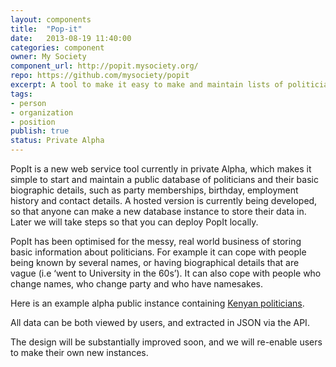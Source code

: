 ```yaml
---
layout: components
title:  "Pop-it"
date:   2013-08-19 11:40:00
categories: component
owner: My Society
component_url: http://popit.mysociety.org/
repo: https://github.com/mysociety/popit
excerpt: A tool to make it easy to make and maintain lists of politicians and their basic biographical information as structured data, without requiring technical skills.
tags:
- person
- organization
- position
publish: true
status: Private Alpha
---
```


PopIt is a new web service tool currently in private Alpha, which makes it simple to start and maintain a public database of politicians and their basic biographic details, such as party memberships, birthday, employment history and contact details. A hosted version is currently being developed, so that anyone can make a new database instance to store their data in. Later we will take steps so that you can deploy PopIt locally. 

PopIt has been optimised for the messy, real world business of storing basic information about politicians. For example it can cope with people being known by several names, or having biographical details that are vague (i.e ‘went to University in the 60s’). It can also cope with people who change names, who change party and who have namesakes. 

Here is an example alpha public instance containing [Kenyan politicians][kenya].

All data can be both viewed by users, and extracted in JSON via the API. 

The design will be substantially improved soon, and we will re-enable users to make their own new instances. 

[kenya]: http://kenyan-politicians.popit.mysociety.org
